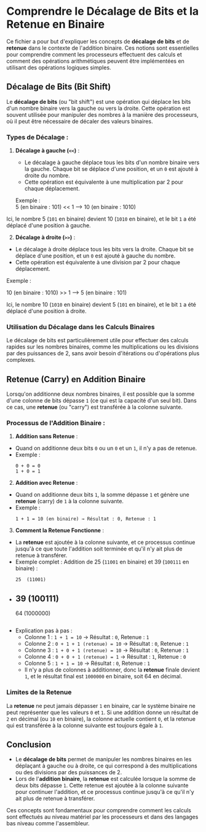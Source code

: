 # Comprendre le Décalage de Bits et la Retenue en Binaire

Ce fichier a pour but d'expliquer les concepts de **décalage de bits** et de **retenue** dans le contexte de l'addition binaire. Ces notions sont essentielles pour comprendre comment les processeurs effectuent des calculs et comment des opérations arithmétiques peuvent être implémentées en utilisant des opérations logiques simples.

## Décalage de Bits (Bit Shift)

Le **décalage de bits** (ou "bit shift") est une opération qui déplace les bits d'un nombre binaire vers la gauche ou vers la droite. Cette opération est souvent utilisée pour manipuler des nombres à la manière des processeurs, où il peut être nécessaire de décaler des valeurs binaires.

### Types de Décalage :

1. **Décalage à gauche (`<<`)** :
   - Le décalage à gauche déplace tous les bits d'un nombre binaire vers la gauche. Chaque bit se déplace d'une position, et un `0` est ajouté à droite du nombre.
   - Cette opération est équivalente à une multiplication par 2 pour chaque déplacement.
   
   Exemple :  
   5 (en binaire : 101) << 1 --> 10 (en binaire : 1010)

Ici, le nombre 5 (`101` en binaire) devient 10 (`1010` en binaire), et le bit `1` a été déplacé d'une position à gauche.

2. **Décalage à droite (`>>`)** :
- Le décalage à droite déplace tous les bits vers la droite. Chaque bit se déplace d'une position, et un `0` est ajouté à gauche du nombre.
- Cette opération est équivalente à une division par 2 pour chaque déplacement.

Exemple :

10 (en binaire : 1010) >> 1 --> 5 (en binaire : 101)

Ici, le nombre 10 (`1010` en binaire) devient 5 (`101` en binaire), et le bit `1` a été déplacé d'une position à droite.

### Utilisation du Décalage dans les Calculs Binaires

Le décalage de bits est particulièrement utile pour effectuer des calculs rapides sur les nombres binaires, comme les multiplications ou les divisions par des puissances de 2, sans avoir besoin d'itérations ou d'opérations plus complexes.

## Retenue (Carry) en Addition Binaire

Lorsqu'on additionne deux nombres binaires, il est possible que la somme d'une colonne de bits dépasse `1` (ce qui est la capacité d'un seul bit). Dans ce cas, une **retenue** (ou "carry") est transférée à la colonne suivante.

### Processus de l'Addition Binaire :

1. **Addition sans Retenue** :
- Quand on additionne deux bits `0` ou un `0` et un `1`, il n'y a pas de retenue.
- Exemple :
  ```
  0 + 0 = 0
  1 + 0 = 1
  ```

2. **Addition avec Retenue** :
- Quand on additionne deux bits `1`, la somme dépasse `1` et génère une **retenue** (carry) de `1` à la colonne suivante.
- Exemple :
  ```
  1 + 1 = 10 (en binaire) → Résultat : 0, Retenue : 1
  ```

3. **Comment la Retenue Fonctionne** :
- La **retenue** est ajoutée à la colonne suivante, et ce processus continue jusqu'à ce que toute l'addition soit terminée et qu'il n'y ait plus de retenue à transférer.
- Exemple complet : Addition de 25 (`11001` en binaire) et 39 (`100111` en binaire) :
  ```
  25  (11001)
+ 39  (100111)
  ---------
  64  (1000000)
  ```

- Explication pas à pas :
  - Colonne 1 : `1 + 1 = 10` → Résultat : `0`, Retenue : `1`
  - Colonne 2 : `0 + 1 + 1 (retenue) = 10` → Résultat : `0`, Retenue : `1`
  - Colonne 3 : `1 + 0 + 1 (retenue) = 10` → Résultat : `0`, Retenue : `1`
  - Colonne 4 : `0 + 0 + 1 (retenue) = 1` → Résultat : `1`, Retenue : `0`
  - Colonne 5 : `1 + 1 = 10` → Résultat : `0`, Retenue : `1`
  - Il n'y a plus de colonnes à additionner, donc la **retenue** finale devient `1`, et le résultat final est `1000000` en binaire, soit 64 en décimal.

### Limites de la Retenue

La **retenue** ne peut jamais dépasser `1` en binaire, car le système binaire ne peut représenter que les valeurs `0` et `1`. Si une addition donne un résultat de `2` en décimal (ou `10` en binaire), la colonne actuelle contient `0`, et la retenue qui est transférée à la colonne suivante est toujours égale à `1`.

## Conclusion

- Le **décalage de bits** permet de manipuler les nombres binaires en les déplaçant à gauche ou à droite, ce qui correspond à des multiplications ou des divisions par des puissances de 2.
- Lors de l'**addition binaire**, la **retenue** est calculée lorsque la somme de deux bits dépasse `1`. Cette retenue est ajoutée à la colonne suivante pour continuer l'addition, et ce processus continue jusqu'à ce qu'il n'y ait plus de retenue à transférer.

Ces concepts sont fondamentaux pour comprendre comment les calculs sont effectués au niveau matériel par les processeurs et dans des langages bas niveau comme l'assembleur.


